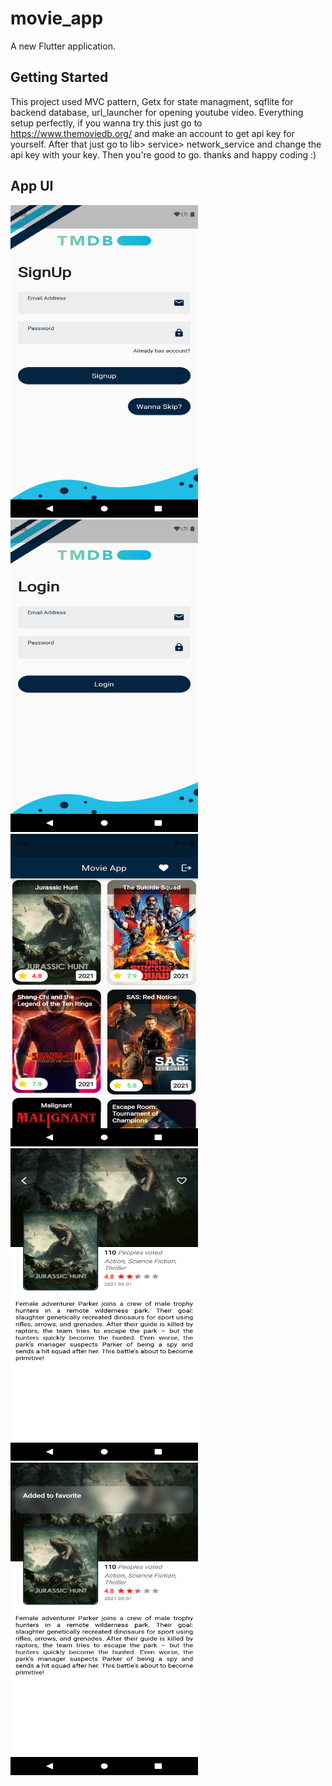 # movie_app

A new Flutter application.

## Getting Started
This project used MVC pattern, Getx for state managment, sqflite for backend database, url_launcher for opening youtube video.
Everything setup perfectly, if you wanna try this just go to https://www.themoviedb.org/ and make an account to get api key for yourself.
After that just go to lib> service> network_service and change the api key with your key. Then you're good to go. thanks and happy coding :)

## App UI

<img src="screenshots/ss01.png" width="300" height="500"> <img src="screenshots/ss02.png" width="300" height="500"> <img src="screenshots/ss03.png" width="300" height="500"> <img src="screenshots/ss04.png" width="300" height="500"> <img src="screenshots/ss05.png" width="300" height="500">

